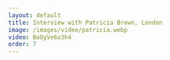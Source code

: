 ```yaml
---
layout: default
title: Interview with Patricia Brown, London
image: /images/video/patricia.webp
video: BoOyVe6o3h4
order: 7
---
```

